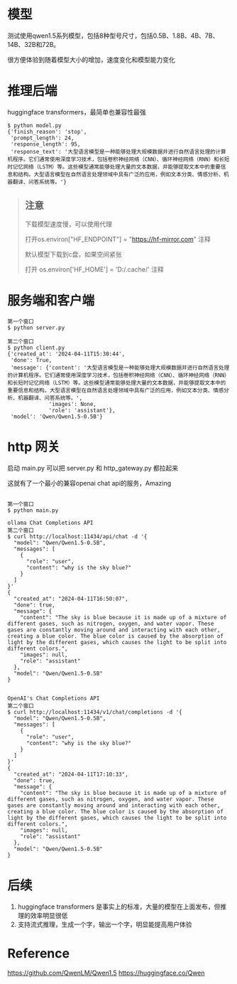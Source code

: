 # 模型
测试使用qwen1.5系列模型，包括8种型号尺寸，包括0.5B、1.8B、4B、7B、14B、32B和72B。

很方便体验到随着模型大小的增加，速度变化和模型能力变化

# 推理后端
huggingface transformers，最简单也兼容性最强

```
$ python model.py
{'finish_reason': 'stop',
 'prompt_length': 24,
 'response_length': 95,
 'response_text': '大型语言模型是一种能够处理大规模数据并进行自然语言处理的计算机程序。它们通常使用深度学习技术，包括卷积神经网络（CNN）、循环神经网络（RNN）和长短时记忆网络（LSTM）等。这些模型通常能够处理大量的文本数据，并能够提取文本中的重要信息和结构。大型语言模型在自然语言处理领域中具有广泛的应用，例如文本分类、情感分析、机器翻译、问答系统等。'}
```


> ## 注意
> 下载模型速度慢，可以使用代理 
> 
> 打开os.environ["HF_ENDPOINT"] = "https://hf-mirror.com" 注释
> 
> 默认模型下载到c盘，如果空间紧张
> 
> 打开 os.environ['HF_HOME'] = 'D:/.cache/' 注释


# 服务端和客户端

```
第一个窗口
$ python server.py

第二个窗口
$ python client.py 
{'created_at': '2024-04-11T15:30:44',
 'done': True,
 'message': {'content': '大型语言模型是一种能够处理大规模数据并进行自然语言处理的计算机程序。它们通常使用深度学习技术，包括卷积神经网络（CNN）、循环神经网络（RNN）和长短时记忆网络（LSTM）等。这些模型通常能够处理大量的文本数据，并能够提取文本中的重要信息和结构。大型语言模型在自然语言处理领域中具有广泛的应用，例如文本分类、情感分析、机器翻译、问答系统等。',
             'images': None,
             'role': 'assistant'},
 'model': 'Qwen/Qwen1.5-0.5B'}
```

# http 网关

启动 main.py 可以把 server.py 和 http_gateway.py 都拉起来

这就有了一个最小的兼容openai chat api的服务，Amazing


```

第一个窗口
$ python main.py 

ollama Chat Completions API
第二个窗口
$ curl http://localhost:11434/api/chat -d '{
  "model": "Qwen/Qwen1.5-0.5B",
  "messages": [
    {
      "role": "user",
      "content": "why is the sky blue?"
    }
  ]
}'
{
  "created_at": "2024-04-11T16:50:07",
  "done": true,
  "message": {
    "content": "The sky is blue because it is made up of a mixture of different gases, such as nitrogen, oxygen, and water vapor. These gases are constantly moving around and interacting with each other, creating a blue color. The blue color is caused by the absorption of light by the different gases, which causes the light to be split into different colors.",
    "images": null,
    "role": "assistant"
  },
  "model": "Qwen/Qwen1.5-0.5B"
}


OpenAI's Chat Completions API
第二个窗口
$ curl http://localhost:11434/v1/chat/completions -d '{
  "model": "Qwen/Qwen1.5-0.5B",
  "messages": [
    {
      "role": "user",
      "content": "why is the sky blue?"
    }
  ]
}'
{
  "created_at": "2024-04-11T17:10:33",
  "done": true,
  "message": {
    "content": "The sky is blue because it is made up of a mixture of different gases, such as nitrogen, oxygen, and water vapor. These gases are constantly moving around and interacting with each other, creating a blue color. The blue color is caused by the absorption of light by the different gases, which causes the light to be split into different colors.",
    "images": null,
    "role": "assistant"
  },
  "model": "Qwen/Qwen1.5-0.5B"
}
```

# 后续
1. huggingface transformers 是事实上的标准，大量的模型在上面发布，但推理的效率明显很低
2. 支持流式推理，生成一个字，输出一个字，明显能提高用户体验

# Reference
https://github.com/QwenLM/Qwen1.5
https://huggingface.co/Qwen


